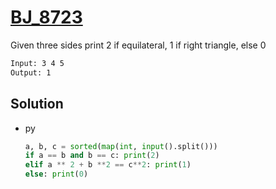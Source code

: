 # [BJ_8723](https://acmicpc.net/problem/8723)

Given three sides print 2 if equilateral, 1 if right triangle, else 0

```txt
Input: 3 4 5
Output: 1
```

## Solution

* py

  ```py
  a, b, c = sorted(map(int, input().split()))
  if a == b and b == c: print(2)
  elif a ** 2 + b **2 == c**2: print(1)
  else: print(0)
  ```
